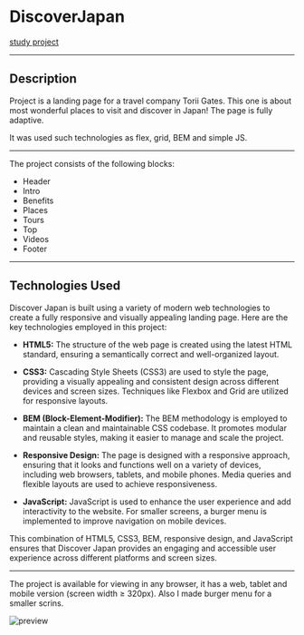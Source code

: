 # DiscoverJapan

[study project](https://olgatenison.github.io/DiscoverJapan/)
______________________________________________________________

## Description

Project is a landing page for a travel company Torii Gates.
This one is about most wonderful places to visit and discover in Japan! 
The page is fully adaptive. 

It was used such technologies as flex, grid, BEM and simple JS. 

______________________________________________________________

The project consists of the following blocks:

* Header
* Intro
* Benefits
* Places
* Tours
* Top
* Videos
* Footer

_____________________________________________________________

## Technologies Used

Discover Japan is built using a variety of modern web technologies to create a fully responsive and visually appealing landing page. Here are the key technologies employed in this project:

- **HTML5:** The structure of the web page is created using the latest HTML standard, ensuring a semantically correct and well-organized layout.

- **CSS3:** Cascading Style Sheets (CSS3) are used to style the page, providing a visually appealing and consistent design across different devices and screen sizes. Techniques like Flexbox and Grid are utilized for responsive layouts.

- **BEM (Block-Element-Modifier):** The BEM methodology is employed to maintain a clean and maintainable CSS codebase. It promotes modular and reusable styles, making it easier to manage and scale the project.

- **Responsive Design:** The page is designed with a responsive approach, ensuring that it looks and functions well on a variety of devices, including web browsers, tablets, and mobile phones. Media queries and flexible layouts are used to achieve responsiveness.

- **JavaScript:** JavaScript is used to enhance the user experience and add interactivity to the website. For smaller screens, a burger menu is implemented to improve navigation on mobile devices.

This combination of HTML5, CSS3, BEM, responsive design, and JavaScript ensures that Discover Japan provides an engaging and accessible user experience across different platforms and screen sizes.

_____________________________________________________________

The project is available for viewing in any browser, 
it has a web, tablet and mobile version (screen width ≥ 320px).
Also I made burger menu for  a smaller scrins.

![preview]([https://github.com/olgatenison/DiscoverJapan/blob/main/img/prew.jpg])


